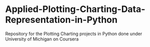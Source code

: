 # Applied-Plotting-Charting-Data-Representation-in-Python
Repository for the Plotting Charting projects in Python done under University of Michigan on Coursera
